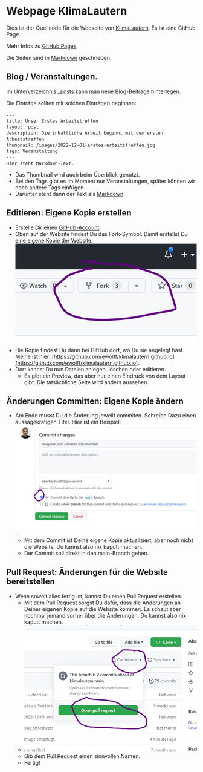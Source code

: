 # Webpage KlimaLautern

Dies ist der Quellcode für die Webseite von [KlimaLautern](https://klimalautern.de/). Es ist eine GitHub Page.

Mehr Infos zu  [GitHub Pages](https://docs.github.com/de/pages/getting-started-with-github-pages/about-github-pages).

Die Seiten sind in [Markdown](https://github.github.com/gfm/) geschrieben.

## Blog / Veranstaltungen.

Im Unterverzeichnis _posts kann man neue Blog-Beiträge hinterlegen.

Die Einträge sollten mit solchen Einträgen beginnen:
```
---
title: Unser Erstes Arbeitstreffen
layout: post
description: Die inhaltliche Arbeit beginnt mit dem ersten Arbeitstreffen
thumbnail: /images/2022-12-01-erstes-arbeitstreffen.jpg
tags: Veranstaltung
---
Hier steht Markdown-Text.
```

- Das Thumbnail wird auch beim Überblick genutzt.
- Bei den Tags gibt es im Moment nur Veranstaltungen, später können wir noch andere Tags einfügen.
- Darunter steht dann der Text als [Markdown](https://github.github.com/gfm/).

## Editieren: Eigene Kopie erstellen

- Erstelle Dir einen [GitHub-Account](https://github.com/join).
- Oben auf der Website findest Du das Fork-Symbol. Damit erstellst Du eine eigene Kopie der Website. ![Fork Icon](/images/fork.png) 
- Die Kopie findest Du dann bei GitHub dort, wo Du sie angelegt hast. Meine ist hier: [https://github.com/ewolff/klimalautern.github.io](https://github.com/ewolff/klimalautern.github.io).
- Dort kannst Du nun Dateien anlegen, löschen oder editieren.
  - Es gibt ein Preview, das aber nur einen Eindruck von dem Layout gibt. Die tatsächliche Seite wird anders aussehen.

## Änderungen Committen: Eigene Kopie ändern

- Am Ende musst Du die Änderung jeweilt commiten. Schreibe Dazu einen aussagekrätigen Titel. Hier ist ein Beispiel: ![Commit Nachricht](/images/commit.png).
  - Mit dem Commit ist Deine eigene Kopie aktualisiert, aber noch nicht die Website. Du kannst also nix kaputt machen.
  - Der Commit soll direkt in den main-Branch gehen.

## Pull Request: Änderungen für die Website bereitstellen 

- Wenn soweit alles fertig ist, kannst Du einen Pull Request erstellen.
  - Mit dem Pull Request sorgst Du dafür, dass die Änderungen an Deiner eigenen Kopie auf die Website kommen. Es schaut aber nochmal jemand vorher über die Änderungen. Du kannst also nix kaputt machen.
  - ![Pull Request erstellen](/images/pullrequest.png)
  - Gib dem Pull Request einen sinnvollen Namen.
  - Fertig!
